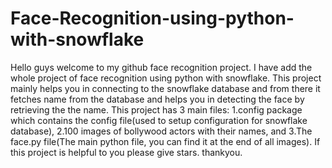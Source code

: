# Face-Recognition-using-python-with-snowflake
Hello guys welcome to my github face recognition project. I have add the whole project of face recognition using python with snowflake.
This project mainly helps you in connecting to the snowflake database and from there it fetches name from the database and helps you in detecting the face by retrieving the the name.
This project has 3 main files:    1.config package which contains the config file(used to setup configuration for snowflake database), 2.100 images of bollywood actors with their names, and 3.The face.py file(The main python file, you can find it at the end of all images).
If this project is helpful to you please give stars.
thankyou.

